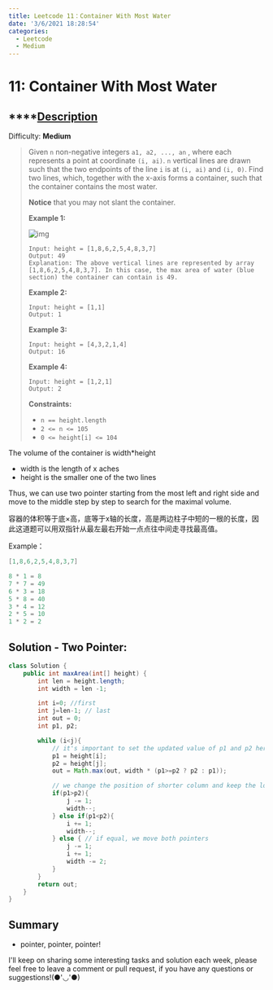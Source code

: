 ```yaml
---
title: Leetcode 11：Container With Most Water
date: '3/6/2021 18:28:54'
categories:
  - Leetcode
  - Medium
---
```


# 11: Container With Most Water

## \*\*\*\*[**Description** ](https://leetcode.com/problems/container-with-most-water/)

Difficulty: **Medium**

> Given `n` non-negative integers `a1, a2, ..., an` , where each represents a point at coordinate `(i, ai)`. `n` vertical lines are drawn such that the two endpoints of the line `i` is at `(i, ai)` and `(i, 0)`. Find two lines, which, together with the x-axis forms a container, such that the container contains the most water.
>
> **Notice** that you may not slant the container.
>
> **Example 1:**
>
> ![img](https://s3-lc-upload.s3.amazonaws.com/uploads/2018/07/17/question_11.jpg)
>
> ```text
> Input: height = [1,8,6,2,5,4,8,3,7]
> Output: 49
> Explanation: The above vertical lines are represented by array [1,8,6,2,5,4,8,3,7]. In this case, the max area of water (blue section) the container can contain is 49.
> ```
>
> **Example 2:**
>
> ```text
> Input: height = [1,1]
> Output: 1
> ```
>
> **Example 3:**
>
> ```text
> Input: height = [4,3,2,1,4]
> Output: 16
> ```
>
> **Example 4:**
>
> ```text
> Input: height = [1,2,1]
> Output: 2
> ```
>
> **Constraints:**
>
> * `n == height.length`
> * `2 <= n <= 105`
> * `0 <= height[i] <= 104`

The volume of the container is width\*height

* width is the length of x aches
* height is the smaller one of the two lines

Thus, we can use two pointer starting from the most left and right side and move to the middle step by step to search for the maximal volume.

容器的体积等于底×高，底等于x轴的长度，高是两边柱子中短的一根的长度，因此这道题可以用双指针从最左最右开始一点点往中间走寻找最高值。

Example：

```java
[1,8,6,2,5,4,8,3,7]

8 * 1 = 8
7 * 7 = 49
6 * 3 = 18
5 * 8 = 40
3 * 4 = 12
2 * 5 = 10
1 * 2 = 2
```

## Solution - Two Pointer:

```java
class Solution {
    public int maxArea(int[] height) {
        int len = height.length;
        int width = len -1;

        int i=0; //first 
        int j=len-1; // last 
        int out = 0;
        int p1, p2;

        while (i<j){
            // it's important to set the updated value of p1 and p2 here
            p1 = height[i];
            p2 = height[j];
            out = Math.max(out, width * (p1>=p2 ? p2 : p1));

            // we change the position of shorter column and keep the longer one
            if(p1>p2){
                j -= 1;
                width--;
            } else if(p1<p2){
                i += 1;
                width--;
            } else { // if equal, we move both pointers
                j -= 1;
                i += 1;
                width -= 2;
            }            
        }        
        return out;             
    }
}
```

## Summary 

* pointer, pointer, pointer!

I'll keep on sharing some interesting tasks and solution each week, please feel free to leave a comment or pull request, if you have any questions or suggestions!\(●'◡'●\)

